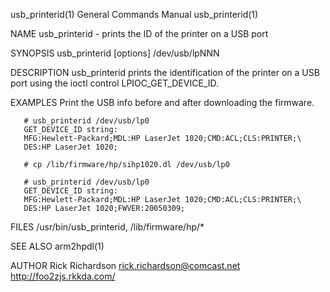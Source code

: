 usb_printerid(1)                                                                        General Commands Manual                                                                       usb_printerid(1)

NAME
       usb_printerid - prints the ID of the printer on a USB port

SYNOPSIS
       usb_printerid [options] /dev/usb/lpNNN

DESCRIPTION
       usb_printerid prints the identification of the printer on a USB port using the ioctl control LPIOC_GET_DEVICE_ID.

EXAMPLES
       Print the USB info before and after downloading the firmware.

       # usb_printerid /dev/usb/lp0
       GET_DEVICE_ID string:
       MFG:Hewlett-Packard;MDL:HP LaserJet 1020;CMD:ACL;CLS:PRINTER;\
       DES:HP LaserJet 1020;

       # cp /lib/firmware/hp/sihp1020.dl /dev/usb/lp0

       # usb_printerid /dev/usb/lp0
       GET_DEVICE_ID string:
       MFG:Hewlett-Packard;MDL:HP LaserJet 1020;CMD:ACL;CLS:PRINTER;\
       DES:HP LaserJet 1020;FWVER:20050309;

FILES
       /usr/bin/usb_printerid, /lib/firmware/hp/*

SEE ALSO
       arm2hpdl(1)

AUTHOR
       Rick Richardson <rick.richardson@comcast.net>
       http://foo2zjs.rkkda.com/

